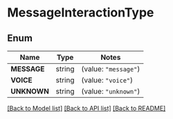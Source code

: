 # MessageInteractionType

## Enum
Name | Type | Notes
------------ | ------------- | -------------
**MESSAGE** | string | (value: `"message"`)
**VOICE** | string | (value: `"voice"`)
**UNKNOWN** | string | (value: `"unknown"`)


[[Back to Model list]](../README.md#documentation-for-models) [[Back to API list]](../README.md#documentation-for-api-endpoints) [[Back to README]](../README.md)


